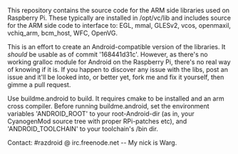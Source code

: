 This repository contains the source code for the ARM side libraries used on Raspberry Pi.
These typically are installed in /opt/vc/lib and includes source for the ARM side code to interface to:
EGL, mmal, GLESv2, vcos, openmaxil, vchiq_arm, bcm_host, WFC, OpenVG.

This is an effort to create an Android-compatible version of the libraries. It <em>should</em> be usable as of commit '168441d31c'. However, as there's no working gralloc module for Android on the Raspberry Pi, there's no real way of knowing if it is. If you happen to discover any issue with the libs, post an issue and it'll be looked into, or better yet, fork me and fix it yourself, then gimme a pull request.

Use buildme.android to build. It requires cmake to be installed and an arm cross compiler.
Before running buildme.android, set the environment variables 'ANDROID_ROOT' to your root-Android-dir (as in, your CyanogenMod source tree with proper RPi-patches etc), and 'ANDROID_TOOLCHAIN' to your toolchain's /bin dir.</p>

Contact: #razdroid @ irc.freenode.net -- My nick is Warg.
